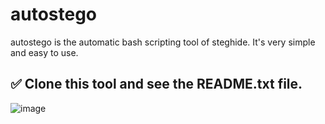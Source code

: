 # autostego
autostego is the automatic bash scripting tool of steghide.
It's very simple and easy to use.
## ✅ Clone this tool and see the README.txt file.

![image](https://github.com/dmcyberkiller/autostego/assets/164518476/0b25ca0b-8b0a-41e6-bc34-05da34e9b2ed)
